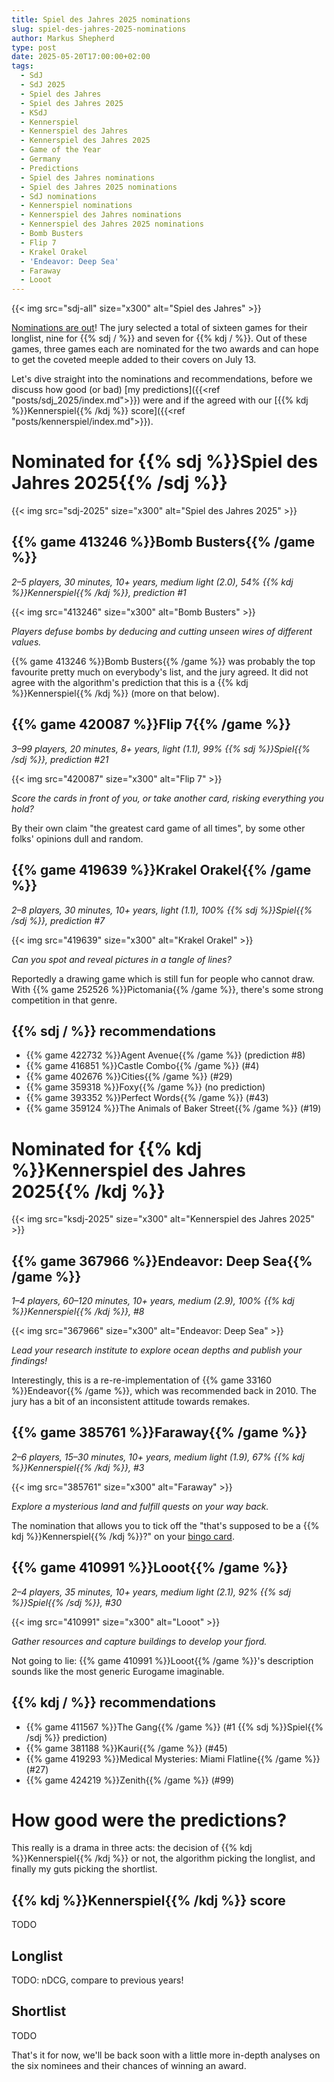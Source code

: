 ```yaml
---
title: Spiel des Jahres 2025 nominations
slug: spiel-des-jahres-2025-nominations
author: Markus Shepherd
type: post
date: 2025-05-20T17:00:00+02:00
tags:
  - SdJ
  - SdJ 2025
  - Spiel des Jahres
  - Spiel des Jahres 2025
  - KSdJ
  - Kennerspiel
  - Kennerspiel des Jahres
  - Kennerspiel des Jahres 2025
  - Game of the Year
  - Germany
  - Predictions
  - Spiel des Jahres nominations
  - Spiel des Jahres 2025 nominations
  - SdJ nominations
  - Kennerspiel nominations
  - Kennerspiel des Jahres nominations
  - Kennerspiel des Jahres 2025 nominations
  - Bomb Busters
  - Flip 7
  - Krakel Orakel
  - 'Endeavor: Deep Sea'
  - Faraway
  - Looot
---
```


{{< img src="sdj-all" size="x300" alt="Spiel des Jahres" >}}

[Nominations are out](https://www.spiel-des-jahres.de/aktuelle-preistraeger-2025/)! The jury selected a total of sixteen games for their longlist, nine for {{% sdj / %}} and seven for {{% kdj / %}}. Out of these games, three games each are nominated for the two awards and can hope to get the coveted meeple added to their covers on July 13.

Let's dive straight into the nominations and recommendations, before we discuss how good (or bad) [my predictions]({{<ref "posts/sdj_2025/index.md">}}) were and if the agreed with our [{{% kdj %}}Kennerspiel{{% /kdj %}} score]({{<ref "posts/kennerspiel/index.md">}}).


# Nominated for {{% sdj %}}Spiel des Jahres 2025{{% /sdj %}}

{{< img src="sdj-2025" size="x300" alt="Spiel des Jahres 2025" >}}


## {{% game 413246 %}}Bomb Busters{{% /game %}}

*2–5 players, 30 minutes, 10+ years, medium light (2.0), 54% {{% kdj %}}Kennerspiel{{% /kdj %}}, prediction #1*

{{< img src="413246" size="x300" alt="Bomb Busters" >}}

*Players defuse bombs by deducing and cutting unseen wires of different values.*

{{% game 413246 %}}Bomb Busters{{% /game %}} was probably the top favourite pretty much on everybody's list, and the jury agreed. It did not agree with the algorithm's prediction that this is a {{% kdj %}}Kennerspiel{{% /kdj %}} (more on that below).


## {{% game 420087 %}}Flip 7{{% /game %}}

*3–99 players, 20 minutes, 8+ years, light (1.1), 99% {{% sdj %}}Spiel{{% /sdj %}}, prediction #21*

{{< img src="420087" size="x300" alt="Flip 7" >}}

*Score the cards in front of you, or take another card, risking everything you hold?*

By their own claim "the greatest card game of all times", by some other folks' opinions dull and random.


## {{% game 419639 %}}Krakel Orakel{{% /game %}}

*2–8 players, 30 minutes, 10+ years, light (1.1), 100% {{% sdj %}}Spiel{{% /sdj %}}, prediction #7*

{{< img src="419639" size="x300" alt="Krakel Orakel" >}}

*Can you spot and reveal pictures in a tangle of lines?*

Reportedly a drawing game which is still fun for people who cannot draw. With {{% game 252526 %}}Pictomania{{% /game %}}, there's some strong competition in that genre.


## {{% sdj / %}} recommendations

* {{% game 422732 %}}Agent Avenue{{% /game %}} (prediction #8)
* {{% game 416851 %}}Castle Combo{{% /game %}} (#4)
* {{% game 402676 %}}Cities{{% /game %}} (#29)
* {{% game 359318 %}}Foxy{{% /game %}} (no prediction)
* {{% game 393352 %}}Perfect Words{{% /game %}} (#43)
* {{% game 359124 %}}The Animals of Baker Street{{% /game %}} (#19)


# Nominated for {{% kdj %}}Kennerspiel des Jahres 2025{{% /kdj %}}

{{< img src="ksdj-2025" size="x300" alt="Kennerspiel des Jahres 2025" >}}


## {{% game 367966 %}}Endeavor: Deep Sea{{% /game %}}

*1–4 players, 60–120 minutes, 10+ years, medium (2.9), 100% {{% kdj %}}Kennerspiel{{% /kdj %}}, #8*

{{< img src="367966" size="x300" alt="Endeavor: Deep Sea" >}}

*Lead your research institute to explore ocean depths and publish your findings!*

Interestingly, this is a re-re-implementation of {{% game 33160 %}}Endeavor{{% /game %}}, which was recommended back in 2010. The jury has a bit of an inconsistent attitude towards remakes.


## {{% game 385761 %}}Faraway{{% /game %}}

*2–6 players, 15–30 minutes, 10+ years, medium light (1.9), 67% {{% kdj %}}Kennerspiel{{% /kdj %}}, #3*

{{< img src="385761" size="x300" alt="Faraway" >}}

*Explore a mysterious land and fulfill quests on your way back.*

The nomination that allows you to tick off the "that's supposed to be a {{% kdj %}}Kennerspiel{{% /kdj %}}?" on your [bingo card](https://lidude.net/sdj-comment-bingo/).


## {{% game 410991 %}}Looot{{% /game %}}

*2–4 players, 35 minutes, 10+ years, medium light (2.1), 92% {{% sdj %}}Spiel{{% /sdj %}}, #30*

{{< img src="410991" size="x300" alt="Looot" >}}

*Gather resources and capture buildings to develop your fjord.*

Not going to lie: {{% game 410991 %}}Looot{{% /game %}}'s description sounds like the most generic Eurogame imaginable.


## {{% kdj / %}} recommendations

* {{% game 411567 %}}The Gang{{% /game %}} (#1 {{% sdj %}}Spiel{{% /sdj %}} prediction)
* {{% game 381188 %}}Kauri{{% /game %}} (#45)
* {{% game 419293 %}}Medical Mysteries: Miami Flatline{{% /game %}} (#27)
* {{% game 424219 %}}Zenith{{% /game %}} (#99)


# How good were the predictions?

This really is a drama in three acts: the decision of {{% kdj %}}Kennerspiel{{% /kdj %}} or not, the algorithm picking the longlist, and finally my guts picking the shortlist.


## {{% kdj %}}Kennerspiel{{% /kdj %}} score

TODO


## Longlist

TODO: nDCG, compare to previous years!


## Shortlist

TODO

That's it for now, we'll be back soon with a little more in-depth analyses on the six nominees and their chances of winning an award.
